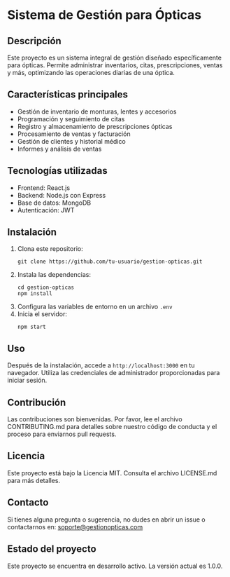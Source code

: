 # Sistema de Gestión para Ópticas

## Descripción
Este proyecto es un sistema integral de gestión diseñado específicamente para ópticas. Permite administrar inventarios, citas, prescripciones, ventas y más, optimizando las operaciones diarias de una óptica.

## Características principales
- Gestión de inventario de monturas, lentes y accesorios
- Programación y seguimiento de citas
- Registro y almacenamiento de prescripciones ópticas
- Procesamiento de ventas y facturación
- Gestión de clientes y historial médico
- Informes y análisis de ventas

## Tecnologías utilizadas
- Frontend: React.js
- Backend: Node.js con Express
- Base de datos: MongoDB
- Autenticación: JWT

## Instalación
1. Clona este repositorio:
   ```
   git clone https://github.com/tu-usuario/gestion-opticas.git
   ```
2. Instala las dependencias:
   ```
   cd gestion-opticas
   npm install
   ```
3. Configura las variables de entorno en un archivo `.env`
4. Inicia el servidor:
   ```
   npm start
   ```

## Uso
Después de la instalación, accede a `http://localhost:3000` en tu navegador. Utiliza las credenciales de administrador proporcionadas para iniciar sesión.

## Contribución
Las contribuciones son bienvenidas. Por favor, lee el archivo CONTRIBUTING.md para detalles sobre nuestro código de conducta y el proceso para enviarnos pull requests.

## Licencia
Este proyecto está bajo la Licencia MIT. Consulta el archivo LICENSE.md para más detalles.

## Contacto
Si tienes alguna pregunta o sugerencia, no dudes en abrir un issue o contactarnos en: soporte@gestionopticas.com

## Estado del proyecto
Este proyecto se encuentra en desarrollo activo. La versión actual es 1.0.0.
